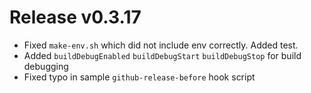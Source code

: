 # Release v0.3.17

- Fixed `make-env.sh` which did not include env correctly. Added test.
- Added `buildDebugEnabled` `buildDebugStart` `buildDebugStop` for build debugging
- Fixed typo in sample `github-release-before` hook script
